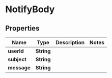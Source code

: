 

# NotifyBody


## Properties

| Name | Type | Description | Notes |
|------------ | ------------- | ------------- | -------------|
|**userId** | **String** |  |  |
|**subject** | **String** |  |  |
|**message** | **String** |  |  |



